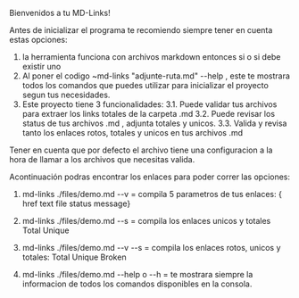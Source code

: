 Bienvenidos a tu MD-Links!

Antes de inicializar el programa te recomiendo siempre tener en cuenta estas opciones:

1. la herramienta funciona con archivos markdown entonces si o si debe existir uno
2. Al poner el codigo  ~md-links "adjunte-ruta.md" --help , este te mostrara todos los comandos que puedes utilizar 
para inicializar el proyecto segun tus necesidades.
3. Este proyecto tiene 3 funcionalidades:
  3.1. Puede validar tus archivos para extraer los links totales de la carpeta .md
  3.2. Puede revisar los status de tus archivos .md , adjunta totales y unicos.
  3.3. Valida y revisa tanto los enlaces rotos, totales y unicos en tus archivos .md

Tener en cuenta que por defecto el archivo tiene una configuracion a la hora de llamar a los archivos que necesitas valida.

Acontinuación podras encontrar los enlaces para poder correr las opciones:

1. md-links ./files/demo.md --v    = compila 5 parametros de tus enlaces:
   { href
    text
    file
    status
    message}

2. md-links ./files/demo.md --s    = compila los enlaces unicos y totales
    Total
    Unique

3. md-links ./files/demo.md --v --s = compila los enlaces rotos, unicos y totales:
    Total
    Unique
    Broken

4. md-links ./files/demo.md --help o --h  = te mostrara siempre la informacion de todos los comandos disponibles 
en la consola.
